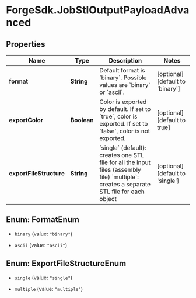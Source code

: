 # ForgeSdk.JobStlOutputPayloadAdvanced

## Properties
Name | Type | Description | Notes
------------ | ------------- | ------------- | -------------
**format** | **String** | Default format is &#x60;binary&#x60;. Possible values are &#x60;binary&#x60; or &#x60;ascii&#x60;. | [optional] [default to &#39;binary&#39;]
**exportColor** | **Boolean** | Color is exported by default. If set to &#x60;true&#x60;, color is exported. If set to &#x60;false&#x60;, color is not exported. | [optional] [default to true]
**exportFileStructure** | **String** | &#x60;single&#x60; (default): creates one STL file for all the input files (assembly file)  &#x60;multiple&#x60;: creates a separate STL file for each object  | [optional] [default to &#39;single&#39;]


<a name="FormatEnum"></a>
## Enum: FormatEnum


* `binary` (value: `"binary"`)

* `ascii` (value: `"ascii"`)




<a name="ExportFileStructureEnum"></a>
## Enum: ExportFileStructureEnum


* `single` (value: `"single"`)

* `multiple` (value: `"multiple"`)




